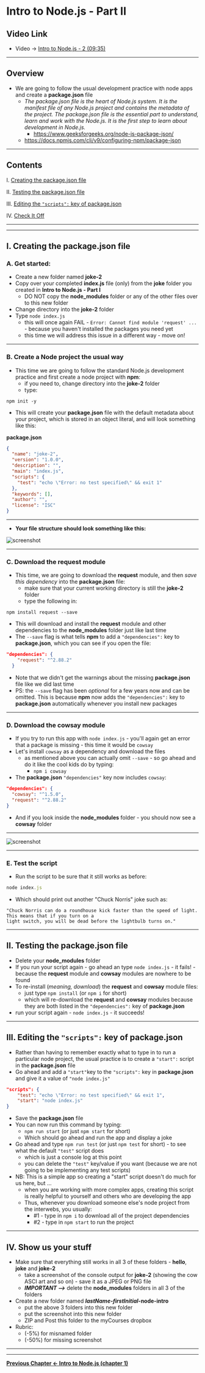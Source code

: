 # Intro to Node.js - Part II

## Video Link

- Video -> [Intro to Node.js - 2 (09:35)](https://rit.hosted.panopto.com/Panopto/Pages/Viewer.aspx?id=a6182a8f-55e8-4ed2-b924-afc301341356)

<hr>

## Overview


- We are going to follow the usual development practice with node apps and create a **package.json** file
  - *The package.json file is the heart of Node.js system. It is the manifest file of any Node.js project and contains the metadata of the project. The package.json file is the essential part to understand, learn and work with the Node.js. It is the first step to learn about development in Node.js.*
    - https://www.geeksforgeeks.org/node-js-package-json/
  - https://docs.npmjs.com/cli/v9/configuring-npm/package-json

<hr>

## Contents

<!--- Local Navigation --->

I. [Creating the package.json file](#section1)

II. [Testing the package.json file](#section2)

III. [Editing the `"scripts":` key of package.json](#section3)

IV. [Check It Off](#section4)

<hr><hr>

<a id="section1"></a>

## I. Creating the package.json file

### A. Get started:

- Create a new folder named **joke-2**
- Copy over your completed **index.js** file (only) from the **joke** folder you created in **Intro to Node.js - Part I**
  - DO NOT copy the **node_modules** folder or any of the other files over to this new folder
- Change directory into the **joke-2** folder
- Type `node index.js`
  - this will once again FAIL - `Error: Cannot find module 'request' ...` - because you haven't installed the packages you need yet
  - this time we will address this issue in a different way - move on!

<hr>

### B. Create a Node project the usual way
- This time we are going to follow the standard Node.js development practice and first create a node project with **npm**:
  - if you need to, change directory into the **joke-2** folder
  - type:

```console
npm init -y
```

- This will create your **package.json** file with the default metadata about your project, which is stored in an object literal, and will look something like this:

**package.json**
```json
{
  "name": "joke-2",
  "version": "1.0.0",
  "description": "",
  "main": "index.js",
  "scripts": {
    "test": "echo \"Error: no test specified\" && exit 1"
  },
  "keywords": [],
  "author": "",
  "license": "ISC"
}
```

<hr>

- **Your file structure should look something like this:**

![screenshot](./_images/_node/node-web-services-3.png)

<hr>

### C. Download the **request** module 

- This time, we are going to download the **request** module, and then *save this dependency* into the **package.json** file:
  - make sure that your current working directory is still the **joke-2** folder
  - type the following in:

```console
npm install request --save
```

- This will download and install the **request** module and other dependencies to the **node_modules** folder just like last time
- The `--save` flag is what tells **npm** to add a `"dependencies":` key to **package.json**, which you can see if you open the file:

```json
"dependencies": {
    "request": "^2.88.2"
  }
```

- Note that we didn't get the warnings about the missing **package.json** file like we did last time
- PS: the `--save` flag has been *optional* for a few years now and can be omitted. This is because **npm** now adds the `"dependencies":` key to **package.json** automatically whenever you install new packages 


<hr>

### D. Download the **cowsay** module 
- If you try to run this app with `node index.js` - you'll again get an error that a package is missing - this time it would be `cowsay`
- Let's install `cowsay` as a dependency and download the files
  - as mentioned above you can actually omit `--save` - so go ahead and do it like the cool kids do by typing:
    - `npm i cowsay`
- The **package.json** `"dependencies"` key now includes `cowsay`:

```json
"dependencies": {
  "cowsay": "^1.5.0",
  "request": "^2.88.2"
}
```

- And if you look inside the **node_modules** folder - you should now see a **cowsay** folder

<hr>

![screenshot](./_images/_node/node-web-services-4.png)

<hr>

### E. Test the script

- Run the script to be sure that it still works as before:

```js
node index.js
```
 
 - Which should print out another "Chuck Norris" joke such as:
 
 ```
"Chuck Norris can do a roundhouse kick faster than the speed of light. This means that if you turn on a 
light switch, you will be dead before the lightbulb turns on."
 ```

<a id="section2"></a>

<hr>
 
 ## II. Testing the package.json file

- Delete your **node_modules** folder
- If you run your script again - go ahead an type `node index.js` - it fails! - because the **request** module and **cowsay** modules are nowhere to be found
- To re-install (*meaning, download*) the **request** and **cowsay** module files:
  - just type `npm install` (or `npm i` for short)
  - which will re-download the **request** and **cowsay** modules because they are both listed in the `"dependencies":` key of **package.json**
- run your script again - `node index.js` - it succeeds!

<a id="section3"></a>

<hr>

## III. Editing the `"scripts":` key of package.json

- Rather than having to remember exactly what to type in to run a particular node project, the usual practice is to create a `"start":` script in the **package.json** file
- Go ahead and add a `"start"`key to the `"scripts":` key in **package.json** and give it a value of `"node index.js"`

```json
"scripts": {
    "test": "echo \"Error: no test specified\" && exit 1",
    "start": "node index.js"
}
```
- Save the **package.json** file
- You can now run this command by typing:
  - `npm run start` (or just `npm start` for short)
  - Which should go ahead and run the app and display a joke
- Go ahead and type `npm run test` (or just `npm test` for short) - to see what the default `"test"` script does
  - which is just a console log at this point 
  - you can delete the `"test"` key/value if you want (because we are not going to be implementing any test scripts)
- NB: This is a simple app so creating a "start" script doesn't do much for us here, but ...
  - when you are working with more complex apps, creating this script is really helpful to yourself and others who are developing the app
  - Thus, whenever you download someone else's node project from the interwebs, you usually:
    - #1 - type in `npm i` to download all of the project dependencies
    - #2 - type in `npm start` to run the project
  
<a id="section4"></a>

<hr> 


## IV. Show us your stuff
- Make sure that everything still works in all 3 of these folders - **hello**, **joke** and **joke-2**
  - take a screenshot of the console output for **joke-2** (showing the cow ASCI art and so on) - save it as a JPEG or PNG file
  - ***IMPORTANT -->*** delete the **node_modules** folders in all 3 of the folders
- Create a new folder named ***lastName*-*firstInitial*-node-intro**
  - put the above 3 folders into this new folder
  - put the screenshot into this new folder
  - ZIP and Post this folder to the myCourses dropbox
- Rubric:
  - (-5%) for misnamed folder
  - (-50%) for missing screenshot

<hr><hr>

**[Previous Chapter <- Intro to Node.js (chapter 1)](intro-to-node-1.md)**


